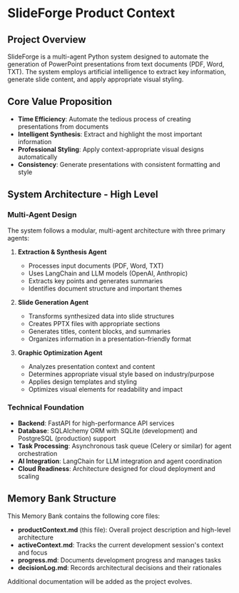 # SlideForge Product Context

## Project Overview
SlideForge is a multi-agent Python system designed to automate the generation of PowerPoint presentations from text documents (PDF, Word, TXT). The system employs artificial intelligence to extract key information, generate slide content, and apply appropriate visual styling.

## Core Value Proposition
- **Time Efficiency**: Automate the tedious process of creating presentations from documents
- **Intelligent Synthesis**: Extract and highlight the most important information
- **Professional Styling**: Apply context-appropriate visual designs automatically
- **Consistency**: Generate presentations with consistent formatting and style

## System Architecture - High Level

### Multi-Agent Design
The system follows a modular, multi-agent architecture with three primary agents:

1. **Extraction & Synthesis Agent**
   - Processes input documents (PDF, Word, TXT)
   - Uses LangChain and LLM models (OpenAI, Anthropic)
   - Extracts key points and generates summaries
   - Identifies document structure and important themes

2. **Slide Generation Agent**
   - Transforms synthesized data into slide structures
   - Creates PPTX files with appropriate sections
   - Generates titles, content blocks, and summaries
   - Organizes information in a presentation-friendly format

3. **Graphic Optimization Agent**
   - Analyzes presentation context and content
   - Determines appropriate visual style based on industry/purpose
   - Applies design templates and styling
   - Optimizes visual elements for readability and impact

### Technical Foundation
- **Backend**: FastAPI for high-performance API services
- **Database**: SQLAlchemy ORM with SQLite (development) and PostgreSQL (production) support
- **Task Processing**: Asynchronous task queue (Celery or similar) for agent orchestration
- **AI Integration**: LangChain for LLM integration and agent coordination
- **Cloud Readiness**: Architecture designed for cloud deployment and scaling

## Memory Bank Structure
This Memory Bank contains the following core files:

- **productContext.md** (this file): Overall project description and high-level architecture
- **activeContext.md**: Tracks the current development session's context and focus
- **progress.md**: Documents development progress and manages tasks
- **decisionLog.md**: Records architectural decisions and their rationales

Additional documentation will be added as the project evolves.